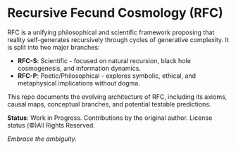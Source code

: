 # Recursive Fecund Cosmology (RFC)

RFC is a unifying philosophical and scientific framework proposing that reality self-generates recursively through cycles of generative complexity. It is split into two major branches:

- **RFC-S**: Scientific - focused on natural recursion, black hole cosmogenesis, and information dynamics.
- **RFC-P**: Poetic/Philosophical - explores symbolic, ethical, and metaphysical implications without dogma.

This repo documents the evolving architecture of RFC, including its axioms, causal maps, conceptual branches, and potential testable predictions.

**Status**: Work in Progress. Contributions by the original author. License status (©)All Rights Reserved.

*Embrace the ambiguity.*
